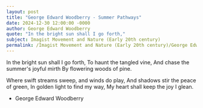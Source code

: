 ```yaml
---
layout: post
title: "George Edward Woodberry - Summer Pathways"
date: 2024-12-30 12:00:00 -0000
author: George Edward Woodberry
quote: "In the bright sun shall I go forth,"
subject: Imagist Movement and Nature (Early 20th century)
permalink: /Imagist Movement and Nature (Early 20th century)/George Edward Woodberry/George Edward Woodberry - Summer Pathways
---
```


In the bright sun shall I go forth,
To haunt the tangled vine,
And chase the summer's joyful mirth
By flowering woods of pine.

Where swift streams sweep, and winds do play,
And shadows stir the peace of green,
In golden light to find my way,
My heart shall keep the joy I glean.

- George Edward Woodberry
